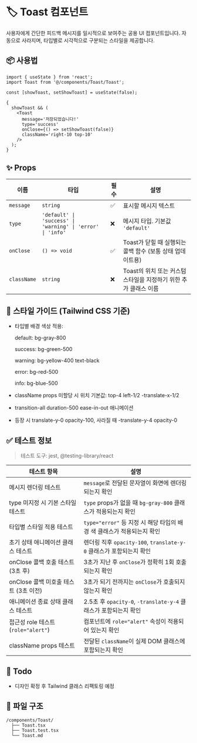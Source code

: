 # 🏷️ Toast 컴포넌트

사용자에게 간단한 피드백 메시지를 일시적으로 보여주는 공용 UI 컴포넌트입니다.
자동으로 사라지며, 타입별로 시각적으로 구분되는 스타일을 제공합니다.

## 📦 사용법

```tsx
import { useState } from 'react';
import Toast from '@/components/Toast/Toast';

const [showToast, setShowToast] = useState(false);

{
  showToast && (
    <Toast
      message='저장되었습니다!'
      type='success'
      onClose={() => setShowToast(false)}
      className='right-10 top-10'
    />
  );
}
```

## ✨ Props

| 이름        | 타입                                                       | 필수 | 설명                                                             |
| ----------- | ---------------------------------------------------------- | ---- | ---------------------------------------------------------------- |
| `message`   | `string`                                                   | ✅   | 표시할 메시지 텍스트                                             |
| `type`      | `'default' \| 'success' \| 'warning' \| 'error' \| 'info'` | ❌   | 메시지 타입. 기본값 `'default'`                                  |
| `onClose`   | `() => void`                                               | ✅   | Toast가 닫힐 때 실행되는 콜백 함수 (보통 상태 업데이트용)        |
| `className` | `string`                                                   | ❌   | Toast의 위치 또는 커스텀 스타일을 지정하기 위한 추가 클래스 이름 |

## 🎨 스타일 가이드 (Tailwind CSS 기준)

- 타입별 배경 색상 적용:

  default: bg-gray-800

  success: bg-green-500

  warning: bg-yellow-400 text-black

  error: bg-red-500

  info: bg-blue-500

- className props 미할당 시 위치 기본값: top-4 left-1/2 -translate-x-1/2

- transition-all duration-500 ease-in-out 애니메이션

- 등장 시 translate-y-0 opacity-100, 사라질 때 -translate-y-4 opacity-0

## ✅ 테스트 정보

> 테스트 도구: jest, @testing-library/react

| 테스트 항목                           | 설명                                                                   |
| ------------------------------------- | ---------------------------------------------------------------------- |
| 메시지 렌더링 테스트                  | `message`로 전달된 문자열이 화면에 렌더링되는지 확인                   |
| type 미지정 시 기본 스타일 테스트     | `type` props가 없을 때 `bg-gray-800` 클래스가 적용되는지 확인          |
| 타입별 스타일 적용 테스트             | `type="error"` 등 지정 시 해당 타입의 배경 색 클래스가 적용되는지 확인 |
| 초기 상태 애니메이션 클래스 테스트    | 렌더링 직후 `opacity-100`, `translate-y-0` 클래스가 포함되는지 확인    |
| onClose 콜백 호출 테스트 (3초 후)     | 3초가 지난 후 `onClose`가 정확히 1회 호출되는지 확인                   |
| onClose 콜백 미호출 테스트 (3초 이전) | 3초가 되기 전까지는 `onClose`가 호출되지 않는지 확인                   |
| 애니메이션 종료 상태 클래스 테스트    | 2.5초 후 `opacity-0`, `-translate-y-4` 클래스가 포함되는지 확인        |
| 접근성 role 테스트 (`role="alert"`)   | 컴포넌트에 `role="alert"` 속성이 적용되어 있는지 확인                  |
| className props 테스트                | 전달된 `className`이 실제 DOM 클래스에 포함되는지 확인                 |

## 🧠 Todo

- 디자인 확정 후 Tailwind 클래스 리팩토링 예정

## 📁 파일 구조

```
/components/Toast/
  ├── Toast.tsx
  ├── Toast.test.tsx
  └── Toast.md
```
